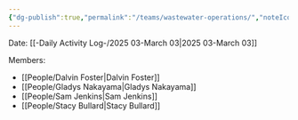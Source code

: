 ```yaml
---
{"dg-publish":true,"permalink":"/teams/wastewater-operations/","noteIcon":"","created":"2025-05-20T09:18:17.427-05:00"}
---
```


Date: [[-Daily Activity Log-/2025 03-March 03\|2025 03-March 03]]

Members: 
- [[People/Dalvin Foster\|Dalvin Foster]]
- [[People/Gladys Nakayama\|Gladys Nakayama]]
- [[People/Sam Jenkins\|Sam Jenkins]]
- [[People/Stacy Bullard\|Stacy Bullard]]